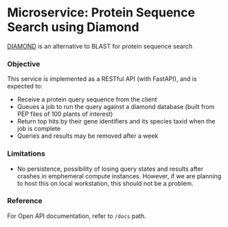# Microservice: Protein Sequence Search using Diamond

[DIAMOND](https://github.com/bbuchfink/diamond) is an alternative to BLAST for protein sequence search

### Objective

This service is implemented as a RESTful API (with FastAPI), and is expected to:

- Receive a protein query sequence from the client
- Queues a job to run the query against a diamond database (built from PEP files of 100 plants of interest)
- Return top hits by their gene identifiers and its species taxid when the job is complete
- Queries and results may be removed after a week

### Limitations

- No persistence, possibility of losing query states and results after crashes in emphemeral compute instances. However, if we are planning to host this on local workstation, this should not be a problem.

### Reference

For Open API documentation, refer to `/docs` path.
